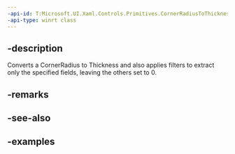 ```yaml
---
-api-id: T:Microsoft.UI.Xaml.Controls.Primitives.CornerRadiusToThicknessConverter
-api-type: winrt class
---
```


## -description

Converts a CornerRadius to Thickness and also applies filters to extract only the specified fields, leaving the others set to 0.

## -remarks

## -see-also

## -examples

